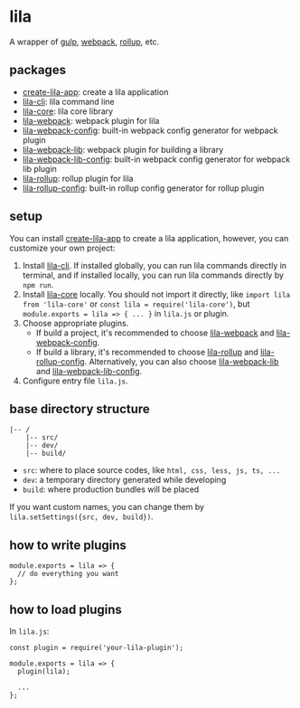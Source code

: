 # lila

A wrapper of [gulp](https://github.com/gulpjs/gulp), [webpack](https://github.com/webpack/webpack), [rollup](https://github.com/rollup/rollup), etc.

## packages

- [create-lila-app](./packages/create-lila-app): create a lila application
- [lila-cli](./packages/lila-cli): lila command line
- [lila-core](./packages/lila-core): lila core library
- [lila-webpack](./packages/lila-webpack): webpack plugin for lila
- [lila-webpack-config](./packages/lila-webpack-config): built-in webpack config generator for webpack plugin
- [lila-webpack-lib](./packages/lila-webpack-lib): webpack plugin for building a library
- [lila-webpack-lib-config](./packages/lila-webpack-lib-config): built-in webpack config generator for webpack lib plugin
- [lila-rollup](./packages/lila-rollup): rollup plugin for lila
- [lila-rollup-config](./packages/lila-rollup-config): built-in rollup config generator for rollup plugin

## setup

You can install [create-lila-app](./packages/create-lila-app) to create a lila application, however, you can customize your own project:

1. Install [lila-cli](./packages/lila-cli). If installed globally, you can run lila commands directly in terminal, and if installed locally, you can run lila commands directly by `npm run`.
2. Install [lila-core](./packages/lila-core) locally. You should not import it directly, like `import lila from 'lila-core'` or `const lila = require('lila-core')`, but `module.exports = lila => { ... }` in `lila.js` or plugin.
3. Choose appropriate plugins.
   - If build a project, it's recommended to choose [lila-webpack](./packages/lila-webpack) and [lila-webpack-config](./packages/lila-webpack-config).
   - If build a library, it's recommended to choose [lila-rollup](./packages/lila-rollup) and [lila-rollup-config](./packages/lila-rollup-config). Alternatively, you can also choose [lila-webpack-lib](./packages/lila-webpack-lib) and [lila-webpack-lib-config](./packages/lila-webpack-lib-config).
4. Configure entry file `lila.js`.

## base directory structure

```
|-- /
    |-- src/
    |-- dev/
    |-- build/
```

- `src`: where to place source codes, like `html, css, less, js, ts, ...`
- `dev`: a temporary directory generated while developing
- `build`: where production bundles will be placed

If you want custom names, you can change them by `lila.setSettings({src, dev, build})`.

## how to write plugins

```
module.exports = lila => {
  // do everything you want
};
```

## how to load plugins

In `lila.js`:

```
const plugin = require('your-lila-plugin');

module.exports = lila => {
  plugin(lila);

  ...
};
```
